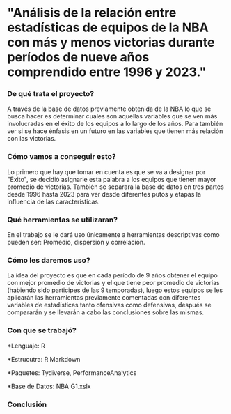 # "Análisis de la relación entre estadísticas de equipos de la NBA con más y menos victorias durante períodos de nueve años comprendido entre 1996 y 2023."
### De qué trata el proyecto? 
A través de la base de datos previamente obtenida de la NBA lo que se busca hacer es determinar cuales son aquellas variables que se ven más involucradas en el éxito de los equipos a lo largo de los años. Para también ver si se hace énfasis en un futuro en las variables que tienen más relación con las victorias.
### Cómo vamos a conseguir esto? 
Lo primero que hay que tomar en cuenta es que se va a designar por "Éxito", se decidió asignarle esta palabra a los equipos que tienen mayor promedio de victorias. También se separara la base de datos en tres partes desde 1996 hasta 2023 para ver desde diferentes putos y etapas la influencia de las características.
### Qué herramientas se utilizaran?
En el trabajo se le dará uso únicamente a herramientas descriptivas como pueden ser: Promedio, dispersión y correlación.
### Cómo les daremos uso? 
La idea del proyecto es que en cada período de 9 años obtener el equipo con mejor promedio de victorias y el que tiene peor promedio de victorias (habiendo sido participes de las 9 temporadas), luego estos equipos se les aplicarán las herramientas previamente comentadas con diferentes variables de estadísticas tanto ofensivas como defensivas, después se compararán y se llevarán a cabo las conclusiones sobre las mismas.
### Con que se trabajó?

*Lenguaje: R

*Estrucutra: R Markdown

*Paquetes: Tydiverse, PerformanceAnalytics

*Base de Datos: NBA G1.xslx

### Conclusión
